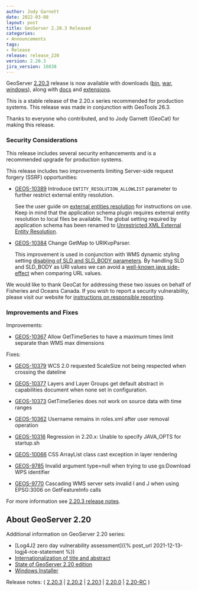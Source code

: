 ```yaml
---
author: Jody Garnett
date: 2022-03-08
layout: post
title: GeoServer 2.20.3 Released
categories:
- Announcements
tags:
- Release
release: release_220
version: 2.20.3
jira_version: 16838
---
```


GeoServer [2.20.3](/release/2.20.3/) release is now available with downloads ([bin](https://sourceforge.net/projects/geoserver/files/GeoServer/2.20.3/geoserver-2.20.3-bin.zip/download), [war](https://sourceforge.net/projects/geoserver/files/GeoServer/2.20.3/geoserver-2.20.3-war.zip/download), [windows](https://sourceforge.net/projects/geoserver/files/GeoServer/2.20.3/GeoServer-2.20.3-winsetup.exe/download)), along with [docs](https://sourceforge.net/projects/geoserver/files/GeoServer/2.20.3/geoserver-2.20.3-htmldoc.zip/download) and [extensions](https://sourceforge.net/projects/geoserver/files/GeoServer/2.20.3/extensions/).

This is a stable release of the 2.20.x series recommended for production systems. This release was made in conjunction with GeoTools 26.3.

Thanks to everyone who contributed, and to Jody Garnett (GeoCat) for making this release.

### Security Considerations

This release includes several security enhancements and is a recommended upgrade for production systems.

This release includes two improvements limiting Server-side request forgery (SSRF) opportunities:

* [GEOS-10389](https://osgeo-org.atlassian.net/browse/GEOS-10389) Introduce ``ENTITY_RESOLUTION_ALLOWLIST`` parameter to further restrict external entity resolution.

  See the user guide on [external entities resolution](https://docs.geoserver.org/latest/en/user/production/config.html#production-config-external-entities) for instructions on use. Keep in mind that the application schema plugin requires external entity resolution to local files be available. The global setting required by application schema has been renamed to [Unrestricted XML External Entity Resolution](https://docs.geoserver.org/latest/en/user/configuration/globalsettings.html#config-globalsettings-external-entities).
  
* [GEOS-10384](https://osgeo-org.atlassian.net/browse/GEOS-10384) Change GetMap to URIKvpParser.
  
  This improvement is used in conjunction with WMS dynamic styling setting [disabling of SLD and SLD_BODY parameters](https://docs.geoserver.org/latest/en/user/services/wms/webadmin.html#disabling-usage-of-dynamic-styling-in-getmap-and-getfeatureinfo-requests). By handling SLD and SLD_BODY as URI values we can avoid a [well-known java side-effect](https://bugs.java.com/bugdatabase/view_bug.do?bug_id=4434494) when comparing URL values.

We would like to thank GeoCat for addressing these two issues on behalf of Fisheries and Oceans Canada. If you wish to report a security vulnerability, please visit our website for [instructions on responsible reporting](http://geoserver.org/issues/).

### Improvements and Fixes

Improvements:

* [GEOS-10367](https://osgeo-org.atlassian.net/browse/GEOS-10367) Allow GetTimeSeries to have a maximum times limit separate than WMS max dimensions

Fixes:

* [GEOS-10379](https://osgeo-org.atlassian.net/browse/GEOS-10379) WCS 2.0 requested ScaleSize not being respected when crossing the dateline

* [GEOS-10377](https://osgeo-org.atlassian.net/browse/GEOS-10377) Layers and Layer Groups get default abstract in capabilities document when none set in configuration.

* [GEOS-10373](https://osgeo-org.atlassian.net/browse/GEOS-10373) GetTimeSeries does not work on source data with time ranges

* [GEOS-10362](https://osgeo-org.atlassian.net/browse/GEOS-10362) Username remains in roles.xml after user removal operation

* [GEOS-10316](https://osgeo-org.atlassian.net/browse/GEOS-10316) Regression in 2.20.x: Unable to specify JAVA\_OPTS for startup.sh

* [GEOS-10066](https://osgeo-org.atlassian.net/browse/GEOS-10066) CSS ArrayList class cast exception in layer rendering

* [GEOS-9785](https://osgeo-org.atlassian.net/browse/GEOS-9785) Invalid argument type=null when trying to use gs:Download WPS identifier

* [GEOS-9770](https://osgeo-org.atlassian.net/browse/GEOS-9770) Cascading WMS server sets invalid I and J when using EPSG:3006 on GetFeatureInfo calls

For more information see [2.20.3 release notes](https://github.com/geoserver/geoserver/releases/tag/2.20.3).

## About GeoServer 2.20

Additional information on GeoServer 2.20 series:

* [Log4J2 zero day vulnerability assessment]({% post_url 2021-12-13-logj4-rce-statement %})
* [Internationalization of title and abstract](https://docs.geoserver.org/latest/en/user/services/internationalization/index.html)
* [State of GeoServer 2.20 edition](https://docs.google.com/presentation/d/19Cmld0_VFePh1g4qUSfqNWWB0t-teClFpT3eUqpYGos/edit?usp=sharing)
* [Windows Installer](https://docs.geoserver.org/stable/en/user/installation/win_installer.html) 

Release notes: ( [2.20.3](https://github.com/geoserver/geoserver/releases/tag/2.20.3) \| [2.20.2](https://github.com/geoserver/geoserver/releases/tag/2.20.2) \| [2.20.1](https://github.com/geoserver/geoserver/releases/tag/2.20.1) \| [2.20.0](https://github.com/geoserver/geoserver/releases/tag/2.20.0) \| [2.20-RC](https://github.com/geoserver/geoserver/releases/tag/2.20-RC) )
